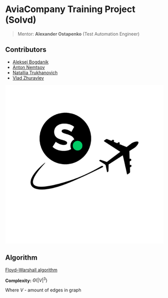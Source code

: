 AviaCompany Training Project (Solvd)
==============================
> Mentor: **Alexander Ostapenko** (Test Automation Engineer)

Contributors
------------
-  [Aleksej Bogdanik](https://www.linkedin.com/in/aleksej-bogdanik/)
-  [Anton Nemtsov](https://www.linkedin.com/in/shelzi/)
-  [Natallia Trukhanovich](https://github.com/NataliaTrukhanovich)
-  [Vlad Zhuravlev](https://www.linkedin.com/in/vlad-zhuravlev/)
 
 ![](plane.png)

Algorithm
--------------
[Floyd–Warshall algorithm](https://en.wikipedia.org/wiki/Floyd–Warshall_algorithm)</p>

**Complexity:**   $\Theta(|V|^3)$

Where $V$ - amount of edges in graph
